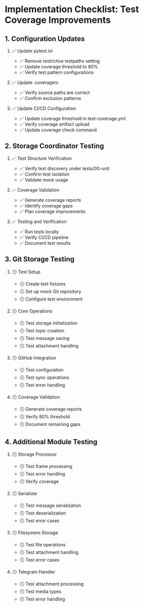 # Implementation Checklist: Test Coverage Improvements

## 1. Configuration Updates
1. ✅ Update pytest.ini
   - ✅ Remove restrictive testpaths setting
   - ✅ Update coverage threshold to 80%
   - ✅ Verify test pattern configurations

2. ✅ Update .coveragerc
   - ✅ Verify source paths are correct
   - ✅ Confirm exclusion patterns

3. ✅ Update CI/CD Configuration
   - ✅ Update coverage threshold in test-coverage.yml
   - ✅ Verify coverage artifact upload
   - ✅ Update coverage check command

## 2. Storage Coordinator Testing
1. ✅ Test Structure Verification
   - ✅ Verify test discovery under tests/00-unit
   - ✅ Confirm test isolation
   - ✅ Validate mock usage

2. ✅ Coverage Validation
   - ✅ Generate coverage reports
   - ✅ Identify coverage gaps
   - ✅ Plan coverage improvements

3. ✅ Testing and Verification
   - ✅ Run tests locally
   - ✅ Verify CI/CD pipeline
   - ✅ Document test results

## 3. Git Storage Testing
1. 🕔 Test Setup
   - 🕔 Create test fixtures
   - 🕔 Set up mock Git repository
   - 🕔 Configure test environment

2. 🕔 Core Operations
   - 🕔 Test storage initialization
   - 🕔 Test topic creation
   - 🕔 Test message saving
   - 🕔 Test attachment handling

3. 🕔 GitHub Integration
   - 🕔 Test configuration
   - 🕔 Test sync operations
   - 🕔 Test error handling

4. 🕔 Coverage Validation
   - 🕔 Generate coverage reports
   - 🕔 Verify 80% threshold
   - 🕔 Document remaining gaps

## 4. Additional Module Testing
1. 🕔 Storage Processor
   - 🕔 Test frame processing
   - 🕔 Test error handling
   - 🕔 Verify coverage

2. 🕔 Serializer
   - 🕔 Test message serialization
   - 🕔 Test deserialization
   - 🕔 Test error cases

3. 🕔 Filesystem Storage
   - 🕔 Test file operations
   - 🕔 Test attachment handling
   - 🕔 Test error cases

4. 🕔 Telegram Handler
   - 🕔 Test attachment processing
   - 🕔 Test media types
   - 🕔 Test error handling 